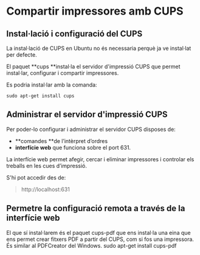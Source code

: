 # Compartir impressores amb CUPS

## Instal·lació i configuració del CUPS

La instal·lació de CUPS en Ubuntu no és necessaria perquè ja ve instal·lat per defecte. 

El paquet **cups **instal·la el servidor d'impressió CUPS que permet instal·lar, configurar i compartir impressores. 

Es podria instal·lar amb la comanda:

`sudo apt-get install cups`

## Administrar el servidor d'impressió CUPS

Per poder-lo configurar i administrar el servidor CUPS disposes de:
* **comandes **de l’intèrpret d’ordres
* **interfície web** que funciona sobre el port 631.
  
La interfície web permet afegir, cercar i eliminar impressores i controlar els treballs en les cues d’impressió.

S'hi pot accedir des de:
> http://localhost:631

## Permetre la configuració remota a través de la interfície web






El que sí instal·larem és el paquet cups-pdf que ens instal·la una eina que ens permet crear fitxers PDF a partir del CUPS, com si fos una impressora. 
És similar al PDFCreator del Windows.
sudo apt-get install cups-pdf
